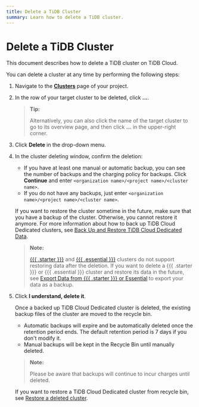 ```yaml
---
title: Delete a TiDB Cluster
summary: Learn how to delete a TiDB cluster.
---
```


# Delete a TiDB Cluster

This document describes how to delete a TiDB cluster on TiDB Cloud.

You can delete a cluster at any time by performing the following steps:

1. Navigate to the [**Clusters**](https://tidbcloud.com/project/clusters) page of your project.
2. In the row of your target cluster to be deleted, click **...**.

    > **Tip:**
    >
    > Alternatively, you can also click the name of the target cluster to go to its overview page, and then click **...** in the upper-right corner.

3. Click **Delete** in the drop-down menu.
4. In the cluster deleting window, confirm the deletion:

    - If you have at least one manual or automatic backup, you can see the number of backups and the charging policy for backups. Click **Continue** and enter `<organization name>/<project name>/<cluster name>`.
    - If you do not have any backups, just enter `<organization name>/<project name>/<cluster name>`.

    If you want to restore the cluster sometime in the future, make sure that you have a backup of the cluster. Otherwise, you cannot restore it anymore. For more information about how to back up TiDB Cloud Dedicated clusters, see [Back Up and Restore TiDB Cloud Dedicated Data](/tidb-cloud/backup-and-restore.md).

    > **Note:**
    >
    > [{{{ .starter }}}](/tidb-cloud/select-cluster-tier.md#tidb-cloud-serverless) and [{{{ .essential }}}](/tidb-cloud/select-cluster-tier.md#essential) clusters do not support restoring data after the deletion. If you want to delete a {{{ .starter }}} or {{{ .essential }}} cluster and restore its data in the future, see [Export Data from {{{ .starter }}} or Essential](/tidb-cloud/serverless-export.md) to export your data as a backup.

5. Click **I understand, delete it**.

    Once a backed up TiDB Cloud Dedicated cluster is deleted, the existing backup files of the cluster are moved to the recycle bin.

    - Automatic backups will expire and be automatically deleted once the retention period ends. The default retention period is 7 days if you don't modify it.
    - Manual backups will be kept in the Recycle Bin until manually deleted.

    > **Note:**
    >
    > Please be aware that backups will continue to incur charges until deleted.

    If you want to restore a TiDB Cloud Dedicated cluster from recycle bin, see [Restore a deleted cluster](/tidb-cloud/backup-and-restore.md#restore-a-deleted-cluster).
